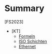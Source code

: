 # Summary

[FS2023]
- [KT]
	- [Formeln](../FS23/KT/Formeln.md)
	- [ISO Schichten](../FS23/KT/Schichten.md)
	- [Ethernet](../FS23/KT/Ethernet.md)
